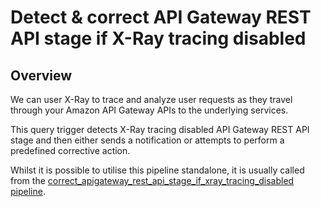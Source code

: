 # Detect & correct API Gateway REST API stage if X-Ray tracing disabled

## Overview

We can user X-Ray to trace and analyze user requests as they travel through your Amazon API Gateway APIs to the underlying services.

This query trigger detects X-Ray tracing disabled API Gateway REST API stage and then either sends a notification or attempts to perform a predefined corrective action.

Whilst it is possible to utilise this pipeline standalone, it is usually called from the [correct_apigateway_rest_api_stage_if_xray_tracing_disabled pipeline](https://hub.flowpipe.io/mods/turbot/aws_thrifty/pipelines/aws_thrifty.pipeline.correct_apigateway_rest_api_stage_if_xray_tracing_disabled).